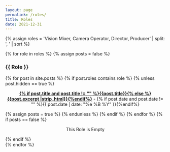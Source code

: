 ```yaml
---
layout: page
permalink: /roles/
title: Roles
date: 2021-12-31
---
```


{% assign roles = 'Vision Mixer, Camera Operator, Director, Producer' | split: ', ' | sort %}

<div id="archives">
{% for role in roles %}
{% assign posts = false %}
  <div class="archive-group">
  <div id="#{{ role | slugize }}"></div>
  <p></p>
  <h3 style="text-transform: capitalize;" class="category-head">{{ role }}</h3>
  <a name="{{ role | slugize }}"></a>
  {% for post in site.posts %}
  {% if post.roles contains role %}
  {% unless post.hidden == true %}
  <article class="archive-item">
    <p><center><b><a href="{{ site.baseurl }}{{ post.url }}">{% if post.title and post.title != "" %}{{post.title}}{% else %}{{post.excerpt |strip_html}}{%endif%}</a></b> - {% if post.date and post.date != "" %}{{ post.date | date: "%e %B %Y" }}{%endif%}</center></p>
    </article>
    {% assign posts = true %}
  {% endunless %}
  {% endif %}
  {% endfor %}
    {% if posts == false %}
    <p style="text-align:center;">This Role is Empty</p>
    {% endif %}
  </div>
{% endfor %}
</div>
